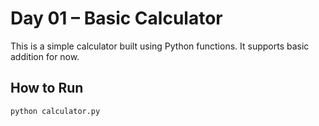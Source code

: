 # Day 01 – Basic Calculator

This is a simple calculator built using Python functions.
It supports basic addition for now.

## How to Run

```bash
python calculator.py
